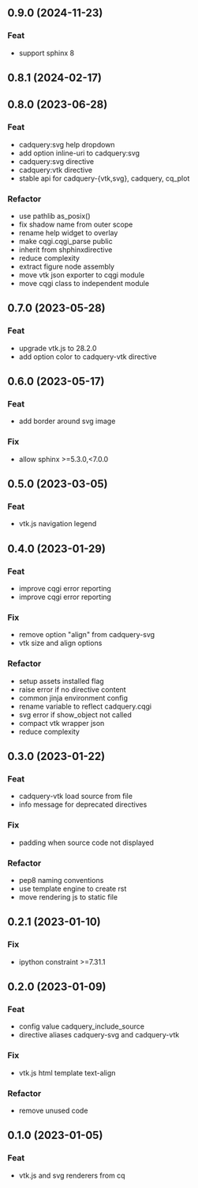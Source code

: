 ## 0.9.0 (2024-11-23)

### Feat

- support sphinx 8

## 0.8.1 (2024-02-17)

## 0.8.0 (2023-06-28)

### Feat

- cadquery:svg help dropdown
- add option inline-uri to cadquery:svg
- cadquery:svg directive
- cadquery:vtk directive
- stable api for cadquery-{vtk,svg}, cadquery, cq_plot

### Refactor

- use pathlib as_posix()
- fix shadow name from outer scope
- rename help widget to overlay
- make cqgi.cqgi_parse public
- inherit from shphinxdirective
- reduce complexity
- extract figure node assembly
- move vtk json exporter to cqgi module
- move cqgi class to independent module

## 0.7.0 (2023-05-28)

### Feat

- upgrade vtk.js to 28.2.0
- add option color to cadquery-vtk directive

## 0.6.0 (2023-05-17)

### Feat

- add border around svg image

### Fix

- allow sphinx >=5.3.0,<7.0.0

## 0.5.0 (2023-03-05)

### Feat

- vtk.js navigation legend

## 0.4.0 (2023-01-29)

### Feat

- improve cqgi error reporting
- improve cqgi error reporting

### Fix

- remove option "align" from cadquery-svg
- vtk size and align options

### Refactor

- setup assets installed flag
- raise error if no directive content
- common jinja environment config
- rename variable to reflect cadquery.cqgi
- svg error if show_object not called
- compact vtk wrapper json
- reduce complexity

## 0.3.0 (2023-01-22)

### Feat

- cadquery-vtk load source from file
- info message for deprecated directives

### Fix

- padding when source code not displayed

### Refactor

- pep8 naming conventions
- use template engine to create rst
- move rendering js to static file

## 0.2.1 (2023-01-10)

### Fix

- ipython constraint >=7.31.1

## 0.2.0 (2023-01-09)

### Feat

- config value cadquery_include_source
- directive aliases cadquery-svg and cadquery-vtk

### Fix

- vtk.js html template text-align

### Refactor

- remove unused code

## 0.1.0 (2023-01-05)

### Feat

- vtk.js and svg renderers from cq
